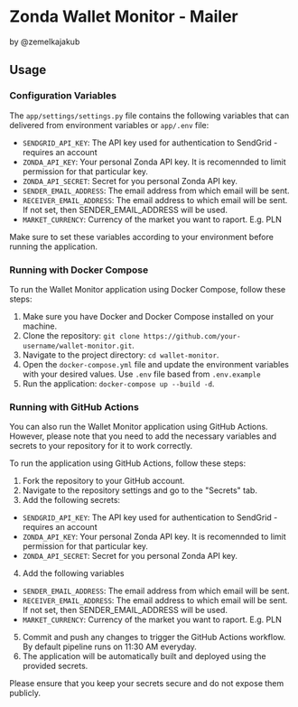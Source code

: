 # Zonda Wallet Monitor - Mailer

by @zemelkajakub

## Usage

### Configuration Variables

The `app/settings/settings.py` file contains the following variables that can delivered from environment variables or `app/.env` file:

- `SENDGRID_API_KEY`: The API key used for authentication to SendGrid - requires an account 
- `ZONDA_API_KEY`: Your personal Zonda API key. It is recomennded to limit permission for that particular key.
- `ZONDA_API_SECRET`: Secret for you personal Zonda API key.
- `SENDER_EMAIL_ADDRESS`: The email address from which email will be sent.
- `RECEIVER_EMAIL_ADDRESS`: The email address to which email will be sent. If not set, then SENDER_EMAIL_ADDRESS will be used.
- `MARKET_CURRENCY`: Currency of the market you want to raport. E.g. PLN

Make sure to set these variables according to your environment before running the application.

### Running with Docker Compose

To run the Wallet Monitor application using Docker Compose, follow these steps:

1. Make sure you have Docker and Docker Compose installed on your machine.
2. Clone the repository: `git clone https://github.com/your-username/wallet-monitor.git`.
3. Navigate to the project directory: `cd wallet-monitor`.
4. Open the `docker-compose.yml` file and update the environment variables with your desired values. Use `.env` file based from `.env.example`
5. Run the application: `docker-compose up --build -d`.

### Running with GitHub Actions

You can also run the Wallet Monitor application using GitHub Actions. However, please note that you need to add the necessary variables and secrets to your repository for it to work correctly.

To run the application using GitHub Actions, follow these steps:

1. Fork the repository to your GitHub account.
2. Navigate to the repository settings and go to the "Secrets" tab.
3. Add the following secrets:

- `SENDGRID_API_KEY`: The API key used for authentication to SendGrid - requires an account 
- `ZONDA_API_KEY`: Your personal Zonda API key. It is recomennded to limit permission for that particular key.
- `ZONDA_API_SECRET`: Secret for you personal Zonda API key.

4. Add the following variables
- `SENDER_EMAIL_ADDRESS`: The email address from which email will be sent.
- `RECEIVER_EMAIL_ADDRESS`: The email address to which email will be sent. If not set, then SENDER_EMAIL_ADDRESS will be used.
- `MARKET_CURRENCY`: Currency of the market you want to raport. E.g. PLN

5. Commit and push any changes to trigger the GitHub Actions workflow. By default pipeline runs on 11:30 AM everyday. 
6. The application will be automatically built and deployed using the provided secrets.

Please ensure that you keep your secrets secure and do not expose them publicly.
